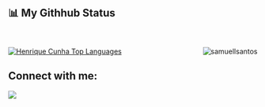 

## 📊 My Githhub Status

  <br/>
  <p>
     <a align="left" href="https://github.com/rickcunha05/github-readme-stats"><img alt="Henrique Cunha Top Languages" src="https://github-readme-stats.vercel.app/api/top-langs/?username=rickcunha05&langs_count=8&count_private=true&layout=compact&theme=react&hide_border=true&bg_color=0D1117" /></a>
  <img align="right" src="https://github-readme-streak-stats.herokuapp.com/?user=rickcunha05&theme=react&hide_border=true&bg_color=0D1117" alt="samuellsantos" />
</p>
 
 


## Connect with me:
<p align="left">

<a href = "https://www.linkedin.com/in/henrique-cunha-b767a7191/"><img src="https://img.icons8.com/fluent/48/000000/linkedin.png"/></a>



